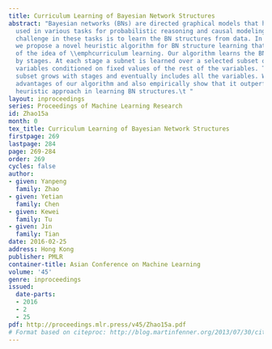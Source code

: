 ```yaml
---
title: Curriculum Learning of Bayesian Network Structures
abstract: "Bayesian networks (BNs) are directed graphical models that have been widely
  used in various tasks for probabilistic reasoning and causal modeling.  One major
  challenge in these tasks is to learn the BN structures from data. In this paper,
  we propose a novel heuristic algorithm for BN structure learning that takes advantage
  of the idea of \\emphcurriculum learning. Our algorithm learns the BN structure
  by stages. At each stage a subnet is learned over a selected subset of the random
  variables conditioned on fixed values of the rest of the variables. The selected
  subset grows with stages and eventually includes all the variables. We prove theoretical
  advantages of our algorithm and also empirically show that it outperformed the state-of-the-art
  heuristic approach in learning BN structures.\t "
layout: inproceedings
series: Proceedings of Machine Learning Research
id: Zhao15a
month: 0
tex_title: Curriculum Learning of Bayesian Network Structures
firstpage: 269
lastpage: 284
page: 269-284
order: 269
cycles: false
author:
- given: Yanpeng
  family: Zhao
- given: Yetian
  family: Chen
- given: Kewei
  family: Tu
- given: Jin
  family: Tian
date: 2016-02-25
address: Hong Kong
publisher: PMLR
container-title: Asian Conference on Machine Learning
volume: '45'
genre: inproceedings
issued:
  date-parts:
  - 2016
  - 2
  - 25
pdf: http://proceedings.mlr.press/v45/Zhao15a.pdf
# Format based on citeproc: http://blog.martinfenner.org/2013/07/30/citeproc-yaml-for-bibliographies/
---
```

